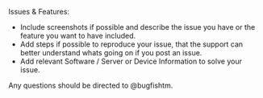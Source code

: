 Issues & Features:

- Include screenshots if possible and describe the issue you have or the feature you want to have included.
- Add steps if possible to reproduce your issue, that the support can better understand whats going on if you post an issue.
- Add relevant Software / Server or Device Information to solve your issue.

Any questions should be directed to @bugfishtm.
